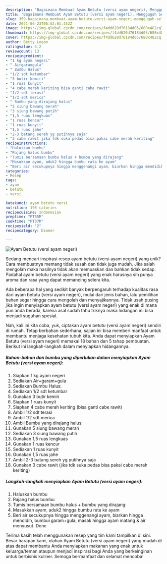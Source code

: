 ```yaml
---
description: "Bagaimana Membuat Ayam Betutu (versi ayam negeri), Menggugah Selera"
title: "Bagaimana Membuat Ayam Betutu (versi ayam negeri), Menggugah Selera"
slug: 359-bagaimana-membuat-ayam-betutu-versi-ayam-negeri-menggugah-selera
date: 2021-06-23T05:52:01.452Z
image: https://img-global.cpcdn.com/recipes/f4dd620d76184d05/680x482cq70/ayam-betutu-versi-ayam-negeri-foto-resep-utama.jpg
thumbnail: https://img-global.cpcdn.com/recipes/f4dd620d76184d05/680x482cq70/ayam-betutu-versi-ayam-negeri-foto-resep-utama.jpg
cover: https://img-global.cpcdn.com/recipes/f4dd620d76184d05/680x482cq70/ayam-betutu-versi-ayam-negeri-foto-resep-utama.jpg
author: Betty Logan
ratingvalue: 4.2
reviewcount: 13
recipeingredient:
- "1 kg ayam negeri"
- " Airgaramgula"
- " Bumbu Halus"
- "1/2 sdt ketumbar"
- "3 butir kemiri"
- "1 ruas kunyit"
- "4 cabe merah keriting bisa ganti cabe rawit"
- "1/2 sdt terasi"
- "1/2 sdt merica"
- " Bumbu yang dirajang halus"
- "5 siung bawang merah"
- "3 siung bawang putih"
- "1,5 ruas lengkuas"
- "1 ruas kencur"
- "1 ruas kunyit"
- "1,5 ruas jahe"
- "2-3 batang sereh yg putihnya saja"
- "3 cabe rawit jika tdk suka pedas bisa pakai cabe merah keriting"
recipeinstructions:
- "Haluskan bumbu"
- "Rajang halus bumbu"
- "Tumis bersamaan bumbu halus + bumbu yang dirajang"
- "Masukkan ayam, aduk2 hingga bumbu rata ke ayam"
- "Beri air secukupnya hingga menggenangi ayam, biarkan hingga mendidih, bumbui garam+gula, masak hingga ayam matang &amp; air menyusut. Done"
categories:
- Resep
tags:
- ayam
- betutu
- versi

katakunci: ayam betutu versi 
nutrition: 195 calories
recipecuisine: Indonesian
preptime: "PT35M"
cooktime: "PT37M"
recipeyield: "2"
recipecategory: Dinner

---
```



![Ayam Betutu (versi ayam negeri)](https://img-global.cpcdn.com/recipes/f4dd620d76184d05/680x482cq70/ayam-betutu-versi-ayam-negeri-foto-resep-utama.jpg)

Sedang mencari inspirasi resep ayam betutu (versi ayam negeri) yang unik? Cara membuatnya memang tidak susah dan tidak juga mudah. Jika salah mengolah maka hasilnya tidak akan memuaskan dan bahkan tidak sedap. Padahal ayam betutu (versi ayam negeri) yang enak harusnya sih punya aroma dan rasa yang dapat memancing selera kita.



Ada beberapa hal yang sedikit banyak berpengaruh terhadap kualitas rasa dari ayam betutu (versi ayam negeri), mulai dari jenis bahan, lalu pemilihan bahan segar hingga cara mengolah dan menyajikannya. Tidak usah pusing jika ingin menyiapkan ayam betutu (versi ayam negeri) yang enak di mana pun anda berada, karena asal sudah tahu triknya maka hidangan ini bisa menjadi suguhan spesial.


Nah, kali ini kita coba, yuk, ciptakan ayam betutu (versi ayam negeri) sendiri di rumah. Tetap berbahan sederhana, sajian ini bisa memberi manfaat untuk membantu menjaga kesehatan tubuh kita. Anda dapat menyiapkan Ayam Betutu (versi ayam negeri) memakai 18 bahan dan 5 tahap pembuatan. Berikut ini langkah-langkah dalam menyiapkan hidangannya.

<!--inarticleads1-->

##### Bahan-bahan dan bumbu yang diperlukan dalam menyiapkan Ayam Betutu (versi ayam negeri):

1. Siapkan 1 kg ayam negeri
1. Sediakan  Air+garam+gula
1. Sediakan  Bumbu Halus:
1. Sediakan 1/2 sdt ketumbar
1. Gunakan 3 butir kemiri
1. Siapkan 1 ruas kunyit
1. Siapkan 4 cabe merah keriting (bisa ganti cabe rawit)
1. Ambil 1/2 sdt terasi
1. Ambil 1/2 sdt merica
1. Ambil  Bumbu yang dirajang halus:
1. Gunakan 5 siung bawang merah
1. Sediakan 3 siung bawang putih
1. Gunakan 1,5 ruas lengkuas
1. Gunakan 1 ruas kencur
1. Sediakan 1 ruas kunyit
1. Gunakan 1,5 ruas jahe
1. Ambil 2-3 batang sereh yg putihnya saja
1. Gunakan 3 cabe rawit (jika tdk suka pedas bisa pakai cabe merah keriting)




<!--inarticleads2-->

##### Langkah-langkah menyiapkan Ayam Betutu (versi ayam negeri):

1. Haluskan bumbu
1. Rajang halus bumbu
1. Tumis bersamaan bumbu halus + bumbu yang dirajang
1. Masukkan ayam, aduk2 hingga bumbu rata ke ayam
1. Beri air secukupnya hingga menggenangi ayam, biarkan hingga mendidih, bumbui garam+gula, masak hingga ayam matang &amp; air menyusut. Done




Terima kasih telah menggunakan resep yang tim kami tampilkan di sini. Besar harapan kami, olahan Ayam Betutu (versi ayam negeri) yang mudah di atas dapat membantu Anda menyiapkan makanan yang enak untuk keluarga/teman ataupun menjadi inspirasi bagi Anda yang berkeinginan untuk berbisnis kuliner. Semoga bermanfaat dan selamat mencoba!
